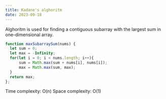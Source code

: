 ```yaml
---
title: Kadane's alghoritm
date: 2023-09-18
---
```


Alghoritm is used for finding a contiguous subarray with the largest sum in one-dimensional array.

```js
function maxSubarraySum(nums) {
  let sum = 0;
  let max = -Infinity;
  for(let i = 0; i < nums.length; i++){
      sum = Math.max(sum + nums[i], nums[i]);
      max = Math.max(sum, max);
  }
  return max;
};
```

Time complexity: O(n)
Space complexity: O(1)
